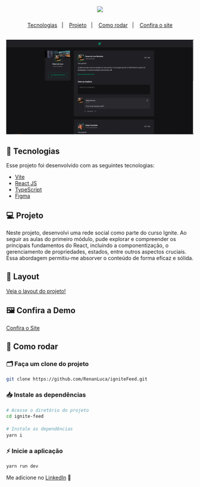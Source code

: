 <h1 align="center">
 <img src="https://user-images.githubusercontent.com/53796755/210010454-032e9f66-4b33-4d2b-921f-9218f2c54670.png" />
</h1>
<p align="center">
  <a href="#-tecnologias">Tecnologias</a>&nbsp;&nbsp;&nbsp;|&nbsp;&nbsp;&nbsp;
  <a href="#-projeto">Projeto</a>&nbsp;&nbsp;&nbsp;|&nbsp;&nbsp;&nbsp;
  <a href="#-como-rodar">Como rodar</a>&nbsp;&nbsp;&nbsp;|&nbsp;&nbsp;&nbsp;
  <a href="https://ignite-feed-coral-theta.vercel.app" target="_blank">Confira o site</a>
</p>

<br>

<img src="./src/assets/preview.png">


## 🚀 Tecnologias

Esse projeto foi desenvolvido com as seguintes tecnologias:

- [Vite](https://vitejs.dev/)
- [React JS](https://pt-br.reactjs.org/)
- [TypeScript](https://www.typescriptlang.org/)
- [Figma](https://www.figma.com)

## 💻 Projeto

Neste projeto, desenvolvi uma rede social como parte do curso Ignite. Ao seguir as aulas do primeiro módulo, pude explorar e compreender os principais fundamentos do React, incluindo a componentização, o gerenciamento de propriedades, estados, entre outros aspectos cruciais. Essa abordagem permitiu-me absorver o conteúdo de forma eficaz e sólida.

## 🧱 Layout
<p> <a href="https://urx1.com/xQnzp" target="_blank"> Veja o layout do projeto! </a> </p>

## 🖼 Confira a Demo
 <a href="https://ignite-feed-coral-theta.vercel.app" target="_blank">Confira o Site</a>

## 🔧 Como rodar


### 🗂 Faça um clone do projeto

```bash
git clone https://github.com/RenanLuca/igniteFeed.git
```

### 📥 Instale as dependências
```bash
# Acesse o diretório do projeto
cd ignite-feed

# Instale as dependências
yarn i
```

### ⚡ Inicie a aplicação
```bash
yarn run dev
```

Me adicione no [LinkedIn](https://www.linkedin.com/in/renanLuca/) :wave:
